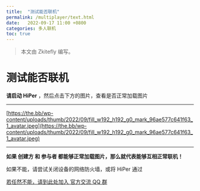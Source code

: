 ```yaml
---
title:  "测试能否联机"
permalink: /multiplayer/text.html
date:   2022-09-17 11:00 +0800
categories: 多人联机
toc: true
---
```


> 本文由 Zkitefly 编写。

# 测试能否联机

**请启动 HiPer** ，然后点击下方的图片，查看是否正常加载图片


------------------------
[https://the.bb/wp-content/uploads/thumb/2022/09/fill_w192_h192_g0_mark_96ae577c641f63_1_avatar.jpeg](https://the.bb/wp-content/uploads/thumb/2022/09/fill_w192_h192_g0_mark_96ae577c641f63_1_avatar.jpeg)

------------------------

**如果 创建方 和 参与者 都能够正常加载图片，那么就代表能够互相正常联机！**

如果不能，请尝试关闭设备的网络防火墙，或将 HiPer 通过

[若任然不能，请到此处加入 官方交流 QQ 群](/multiplayer/feedback.html)
